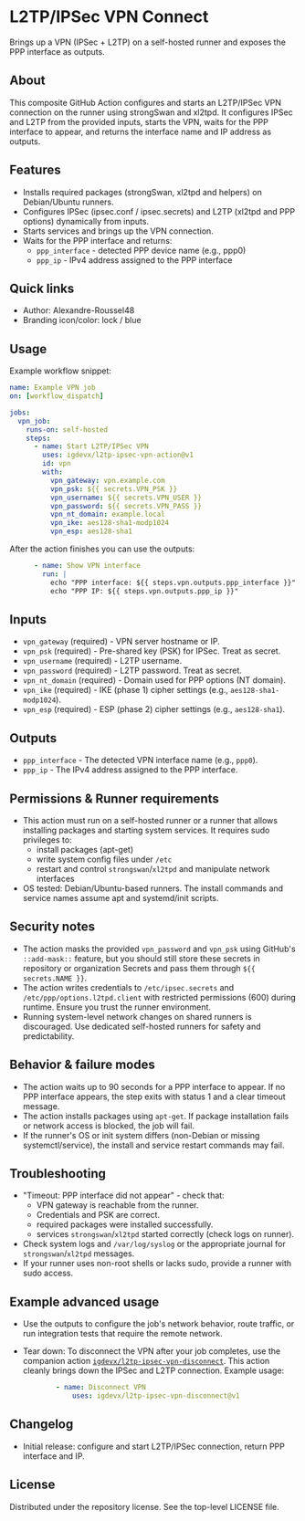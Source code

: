 L2TP/IPSec VPN Connect
======================

Brings up a VPN (IPSec + L2TP) on a self-hosted runner and exposes the PPP interface as outputs.

About
-----
This composite GitHub Action configures and starts an L2TP/IPSec VPN connection on the runner using strongSwan and xl2tpd. It configures IPSec and L2TP from the provided inputs, starts the VPN, waits for the PPP interface to appear, and returns the interface name and IP address as outputs.

Features
--------
- Installs required packages (strongSwan, xl2tpd and helpers) on Debian/Ubuntu runners.
- Configures IPSec (ipsec.conf / ipsec.secrets) and L2TP (xl2tpd and PPP options) dynamically from inputs.
- Starts services and brings up the VPN connection.
- Waits for the PPP interface and returns:
  - `ppp_interface` - detected PPP device name (e.g., ppp0)
  - `ppp_ip` - IPv4 address assigned to the PPP interface

Quick links
-----------
- Author: Alexandre-Roussel48
- Branding icon/color: lock / blue

Usage
-----
Example workflow snippet:

```yaml
name: Example VPN job
on: [workflow_dispatch]

jobs:
  vpn_job:
    runs-on: self-hosted
    steps:
      - name: Start L2TP/IPSec VPN
        uses: igdevx/l2tp-ipsec-vpn-action@v1
        id: vpn
        with:
          vpn_gateway: vpn.example.com
          vpn_psk: ${{ secrets.VPN_PSK }}
          vpn_username: ${{ secrets.VPN_USER }}
          vpn_password: ${{ secrets.VPN_PASS }}
          vpn_nt_domain: example.local
          vpn_ike: aes128-sha1-modp1024
          vpn_esp: aes128-sha1
```

After the action finishes you can use the outputs:

```yaml
      - name: Show VPN interface
        run: |
          echo "PPP interface: ${{ steps.vpn.outputs.ppp_interface }}"
          echo "PPP IP: ${{ steps.vpn.outputs.ppp_ip }}"
```

Inputs
------
- `vpn_gateway` (required) - VPN server hostname or IP.
- `vpn_psk` (required) - Pre-shared key (PSK) for IPSec. Treat as secret.
- `vpn_username` (required) - L2TP username.
- `vpn_password` (required) - L2TP password. Treat as secret.
- `vpn_nt_domain` (required) - Domain used for PPP options (NT domain).
- `vpn_ike` (required) - IKE (phase 1) cipher settings (e.g., `aes128-sha1-modp1024`).
- `vpn_esp` (required) - ESP (phase 2) cipher settings (e.g., `aes128-sha1`).

Outputs
-------
- `ppp_interface` - The detected VPN interface name (e.g., `ppp0`).
- `ppp_ip` - The IPv4 address assigned to the PPP interface.

Permissions & Runner requirements
---------------------------------
- This action must run on a self-hosted runner or a runner that allows installing packages and starting system services. It requires sudo privileges to:
  - install packages (apt-get)
  - write system config files under `/etc`
  - restart and control `strongswan`/`xl2tpd` and manipulate network interfaces
- OS tested: Debian/Ubuntu-based runners. The install commands and service names assume apt and systemd/init scripts.

Security notes
--------------
- The action masks the provided `vpn_password` and `vpn_psk` using GitHub's `::add-mask::` feature, but you should still store these secrets in repository or organization Secrets and pass them through `${{ secrets.NAME }}`.
- The action writes credentials to `/etc/ipsec.secrets` and `/etc/ppp/options.l2tpd.client` with restricted permissions (600) during runtime. Ensure you trust the runner environment.
- Running system-level network changes on shared runners is discouraged. Use dedicated self-hosted runners for safety and predictability.

Behavior & failure modes
------------------------
- The action waits up to 90 seconds for a PPP interface to appear. If no PPP interface appears, the step exits with status 1 and a clear timeout message.
- The action installs packages using `apt-get`. If package installation fails or network access is blocked, the job will fail.
- If the runner's OS or init system differs (non-Debian or missing systemctl/service), the install and service restart commands may fail.

Troubleshooting
---------------
- "Timeout: PPP interface did not appear" - check that:
  - VPN gateway is reachable from the runner.
  - Credentials and PSK are correct.
  - required packages were installed successfully.
  - services `strongswan`/`xl2tpd` started correctly (check logs on runner).
- Check system logs and `/var/log/syslog` or the appropriate journal for `strongswan`/`xl2tpd` messages.
- If your runner uses non-root shells or lacks sudo, provide a runner with sudo access.

Example advanced usage
----------------------
- Use the outputs to configure the job's network behavior, route traffic, or run integration tests that require the remote network.
- Tear down: To disconnect the VPN after your job completes, use the companion action [`igdevx/l2tp-ipsec-vpn-disconnect`](https://github.com/igdevx/l2tp-ipsec-vpn-disconnect). This action cleanly brings down the IPSec and L2TP connection. Example usage:

    ```yaml
            - name: Disconnect VPN
                uses: igdevx/l2tp-ipsec-vpn-disconnect@v1
    ```

Changelog
---------
- Initial release: configure and start L2TP/IPSec connection, return PPP interface and IP.

License
-------
Distributed under the repository license. See the top-level LICENSE file.

